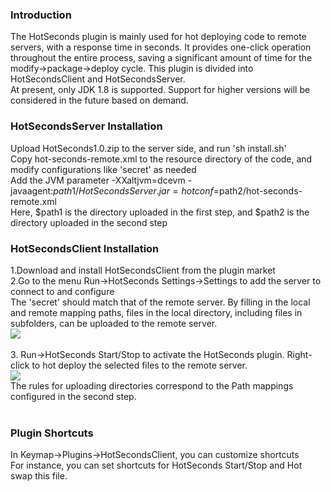 ### Introduction
The HotSeconds plugin is mainly used for hot deploying code to remote servers, with a response time in seconds. It provides one-click operation throughout the entire process, saving a significant amount of time for the modify->package->deploy cycle. This plugin is divided into HotSecondsClient and HotSecondsServer.<br>
At present, only JDK 1.8 is supported. Support for higher versions will be considered in the future based on demand.

### HotSecondsServer Installation
Upload HotSeconds1.0.zip to the server side, and run 'sh install.sh'<br>
Copy hot-seconds-remote.xml to the resource directory of the code, and modify configurations like 'secret' as needed<br>
Add the JVM parameter -XXaltjvm=dcevm -javaagent:$path1/HotSecondsServer.jar=hotconf=$path2/hot-seconds-remote.xml<br>
Here, $path1 is the directory uploaded in the first step, and $path2 is the directory uploaded in the second step<br>

### HotSecondsClient Installation
1.Download and install HotSecondsClient from the plugin market<br>
2.Go to the menu Run->HotSeconds Settings->Settings to add the server to connect to and configure<br>
The 'secret' should match that of the remote server. By filling in the local and remote mapping paths, files in the local directory, including files in subfolders, can be uploaded to the remote server.<br>
![](https://github.com/thanple/HotSecondsIDEA/blob/master/install/hotseconds-setting.png)
<br><br>
3. Run->HotSeconds Start/Stop to activate the HotSeconds plugin. Right-click to hot deploy the selected files to the remote server.<br>
![](https://github.com/thanple/HotSecondsIDEA/blob/master/install/use.png)
<br>The rules for uploading directories correspond to the Path mappings configured in the second step.<br><br>

### Plugin Shortcuts
In Keymap->Plugins->HotSecondsClient, you can customize shortcuts<br>
For instance, you can set shortcuts for HotSeconds Start/Stop and Hot swap this file.
